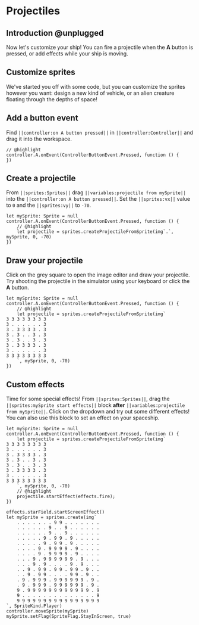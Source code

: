 # Projectiles

## Introduction @unplugged

Now let's customize your ship! You can fire a projectile when the **A** button
is pressed, or add effects while your ship is moving.

## Customize sprites

We've started you off with some code, but you can customize the sprites however
you want: design a new kind of vehicle, or an alien creature floating through
the depths of space!

## Add a button event

Find ``||controller:on A button pressed||`` in ``||controller:Controller||`` and drag it into the workspace.

```blocks
// @highlight
controller.A.onEvent(ControllerButtonEvent.Pressed, function () {
})
```

## Create a projectile

From ``||sprites:Sprites||`` drag ``||variables:projectile from mySprite||``
into the ``||controller:on A button pressed||``. Set the ``||sprites:vx||``
value to `0` and the ``||sprites:vy||`` to `-70`.

```blocks
let mySprite: Sprite = null
controller.A.onEvent(ControllerButtonEvent.Pressed, function () {
    // @highlight
    let projectile = sprites.createProjectileFromSprite(img`.`, mySprite, 0, -70)
})
```

## Draw your projectile

Click on the grey square to open the image editor and draw your projectile.
Try shooting the projectile in the simulator using your keyboard or click
the **A** button.

```blocks
let mySprite: Sprite = null
controller.A.onEvent(ControllerButtonEvent.Pressed, function () {
    // @highlight
    let projectile = sprites.createProjectileFromSprite(img`
3 3 3 3 3 3 3 3
3 . . . . . . 3
3 . 3 3 3 3 . 3
3 . 3 . . 3 . 3
3 . 3 . . 3 . 3
3 . 3 3 3 3 . 3
3 . . . . . . 3
3 3 3 3 3 3 3 3
    `, mySprite, 0, -70)
})
```

## Custom effects

Time for some special effects! From ``||sprites:Sprites||``, drag the
``||sprites:mySprite start effects||`` block **after**
``||variables:projectile from mySprite||``. Click on the dropdown and try out
some different effects! You can also use this block to set an effect on your
spaceship.

```blocks
let mySprite: Sprite = null
controller.A.onEvent(ControllerButtonEvent.Pressed, function () {
    let projectile = sprites.createProjectileFromSprite(img`
3 3 3 3 3 3 3 3
3 . . . . . . 3
3 . 3 3 3 3 . 3
3 . 3 . . 3 . 3
3 . 3 . . 3 . 3
3 . 3 3 3 3 . 3
3 . . . . . . 3
3 3 3 3 3 3 3 3
    `, mySprite, 0, -70)
    // @highlight
    projectile.startEffect(effects.fire);
})
```

```template
effects.starField.startScreenEffect()
let mySprite = sprites.create(img`
    . . . . . . . 9 9 . . . . . . .
    . . . . . . 9 . . 9 . . . . . .
    . . . . . . 9 . . 9 . . . . . .
    . . . . . 9 . 9 9 . 9 . . . . .
    . . . . . 9 . 9 9 . 9 . . . . .
    . . . . 9 . 9 9 9 9 . 9 . . . .
    . . . . 9 . 9 9 9 9 . 9 . . . .
    . . . 9 . 9 9 9 9 9 9 . 9 . . .
    . . . 9 . 9 . . . . 9 . 9 . . .
    . . 9 . 9 9 . 9 9 . 9 9 . 9 . .
    . . 9 . 9 9 . . . . 9 9 . 9 . .
    . 9 . 9 9 9 . 9 9 9 9 9 9 . 9 .
    . 9 . 9 9 9 . 9 9 9 9 9 9 . 9 .
    9 . 9 9 9 9 9 9 9 9 9 9 9 9 . 9
    9 . . . . . . . . . . . . . . 9
    9 9 9 9 9 9 9 9 9 9 9 9 9 9 9 9
`, SpriteKind.Player)
controller.moveSprite(mySprite)
mySprite.setFlag(SpriteFlag.StayInScreen, true)
```